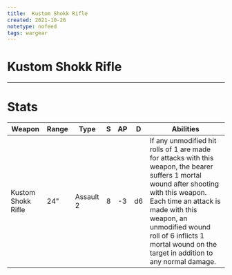 ```yaml
---
title:  Kustom Shokk Rifle
created: 2021-10-26
notetype: nofeed
tags: wargear
---
```


# Kustom Shokk Rifle

---

# Stats

| Weapon             | Range | Type      | S   | AP  | D   | Abilities                                                                                                                                                                                                                                                                                      |
| ------------------ | ----- | --------- | --- | --- | --- | ---------------------------------------------------------------------------------------------------------------------------------------------------------------------------------------------------------------------------------------------------------------------------------------------- |
| Kustom Shokk Rifle | 24"   | Assault 2 | 8   | -3  | d6  | If any unmodified hit rolls of 1 are made for attacks with this weapon, the bearer suffers 1 mortal wound after shooting with this weapon. Each time an attack is made with this weapon, an unmodified wound roll of 6 inflicts 1 mortal wound on the target in addition to any normal damage. | 